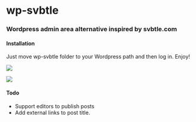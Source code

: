 # wp-svbtle
### Wordpress admin area alternative inspired by svbtle.com

#### Installation
Just move wp-svbtle folder to your Wordpress path and then log in. Enjoy!

![][2]

![][1]

 [2]: https://github.com/gravityonmars/wp-svbtle/raw/master/wp-svbtle/screenshot-2.png
 [1]: https://github.com/gravityonmars/wp-svbtle/raw/master/wp-svbtle/screenshot-1.png


#### Todo
* Support editors to publish posts
* Add external links to post title.
